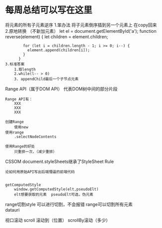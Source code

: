 # 每周总结可以写在这里
将元素的所有子元素逆序
	1.笨办法  将子元素倒序插到另一个元素上 在copy回来
	2.原地转换 （不新加元素）
		let el = document.getElementById('a');
		  function reverse(element) {
			let children = element.children;

			for (let i = children.length - 1; i >= 0; i--) {
			  element.append(children[i]);
			}
		  }
	3.标准答案
		1.取length
		2.while(l-- > 0)
		3. appendChild最后一个子节点元素
Range API（属于DOM API）
	代表DOM树中间的部分片段
	
	Range API有：
		XXX
		XXX
		XXX
	
	创建Range
		使用new  
	使用range
		.selectNodeContents
		
	使用Range的好处 
		只重排一次，（减少重排）
		
	
	
	
	
	
	
	
	
CSSOM
	document.styleSheets继承了StyleSheet
	Rule
	
	论如何用原始API写出后端懵逼的前端代码
	
	
	getComputedStyle
		window.getComputedStyle(elt,pseudoElt)
		elt想要获取的元素  pseudoElt可选，伪元素
	
range切割style		可以进行切割，不会报错	
range可以切割所有元素	
datauri

视口滚动
scroll 滚动到（位置）
scrollBy滚动（多少）
	
	

	
	
	
	
	
	
		
